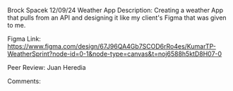 Brock Spacek
12/09/24
Weather App
Description: Creating a weather App that pulls from an API and designing it like my client's Figma that was given to me.

Figma Link: https://www.figma.com/design/67J96QA4Gb7SCOD6rRo4es/KumarTP-WeatherSprint?node-id=0-1&node-type=canvas&t=noj6588h5ktD8H07-0

Peer Review: Juan Heredia

Comments: 
